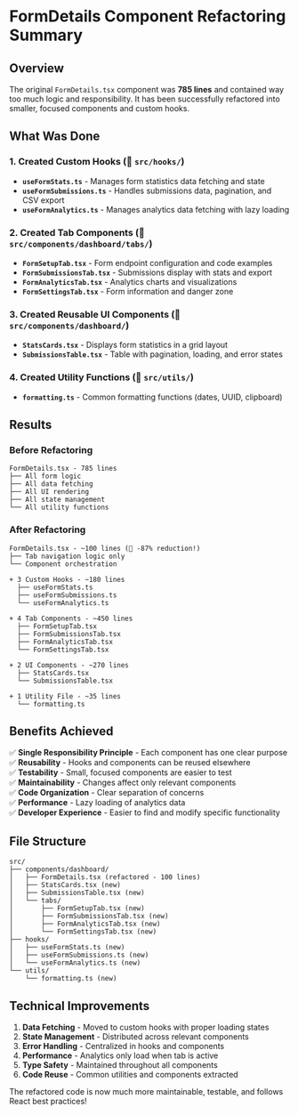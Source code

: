 # FormDetails Component Refactoring Summary

## Overview
The original `FormDetails.tsx` component was **785 lines** and contained way too much logic and responsibility. It has been successfully refactored into smaller, focused components and custom hooks.

## What Was Done

### 1. Created Custom Hooks (📁 `src/hooks/`)
- **`useFormStats.ts`** - Manages form statistics data fetching and state
- **`useFormSubmissions.ts`** - Handles submissions data, pagination, and CSV export
- **`useFormAnalytics.ts`** - Manages analytics data fetching with lazy loading

### 2. Created Tab Components (📁 `src/components/dashboard/tabs/`)
- **`FormSetupTab.tsx`** - Form endpoint configuration and code examples
- **`FormSubmissionsTab.tsx`** - Submissions display with stats and export
- **`FormAnalyticsTab.tsx`** - Analytics charts and visualizations  
- **`FormSettingsTab.tsx`** - Form information and danger zone

### 3. Created Reusable UI Components (📁 `src/components/dashboard/`)
- **`StatsCards.tsx`** - Displays form statistics in a grid layout
- **`SubmissionsTable.tsx`** - Table with pagination, loading, and error states

### 4. Created Utility Functions (📁 `src/utils/`)
- **`formatting.ts`** - Common formatting functions (dates, UUID, clipboard)

## Results

### Before Refactoring
```
FormDetails.tsx - 785 lines
├── All form logic
├── All data fetching
├── All UI rendering
├── All state management
└── All utility functions
```

### After Refactoring
```
FormDetails.tsx - ~100 lines (🎉 -87% reduction!)
├── Tab navigation logic only
└── Component orchestration

+ 3 Custom Hooks - ~180 lines
  ├── useFormStats.ts
  ├── useFormSubmissions.ts  
  └── useFormAnalytics.ts

+ 4 Tab Components - ~450 lines
  ├── FormSetupTab.tsx
  ├── FormSubmissionsTab.tsx
  ├── FormAnalyticsTab.tsx
  └── FormSettingsTab.tsx

+ 2 UI Components - ~270 lines
  ├── StatsCards.tsx
  └── SubmissionsTable.tsx

+ 1 Utility File - ~35 lines
  └── formatting.ts
```

## Benefits Achieved

✅ **Single Responsibility Principle** - Each component has one clear purpose  
✅ **Reusability** - Hooks and components can be reused elsewhere  
✅ **Testability** - Small, focused components are easier to test  
✅ **Maintainability** - Changes affect only relevant components  
✅ **Code Organization** - Clear separation of concerns  
✅ **Performance** - Lazy loading of analytics data  
✅ **Developer Experience** - Easier to find and modify specific functionality  

## File Structure
```
src/
├── components/dashboard/
│   ├── FormDetails.tsx (refactored - 100 lines)
│   ├── StatsCards.tsx (new)
│   ├── SubmissionsTable.tsx (new)
│   └── tabs/
│       ├── FormSetupTab.tsx (new)
│       ├── FormSubmissionsTab.tsx (new)
│       ├── FormAnalyticsTab.tsx (new)
│       └── FormSettingsTab.tsx (new)
├── hooks/
│   ├── useFormStats.ts (new)
│   ├── useFormSubmissions.ts (new)
│   └── useFormAnalytics.ts (new)
└── utils/
    └── formatting.ts (new)
```

## Technical Improvements

1. **Data Fetching** - Moved to custom hooks with proper loading states
2. **State Management** - Distributed across relevant components
3. **Error Handling** - Centralized in hooks and components
4. **Performance** - Analytics only load when tab is active
5. **Type Safety** - Maintained throughout all components
6. **Code Reuse** - Common utilities and components extracted

The refactored code is now much more maintainable, testable, and follows React best practices! 